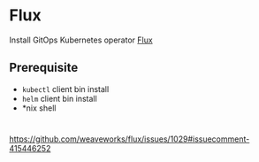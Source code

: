 # Flux

Install GitOps Kubernetes operator [Flux](https://github.com/weaveworks/flux)

## Prerequisite

- `kubectl` client bin install
- `helm` client bin install
- \*nix shell

#

https://github.com/weaveworks/flux/issues/1029#issuecomment-415446252
